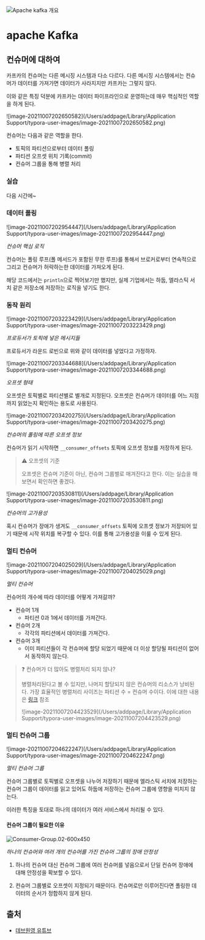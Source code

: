 

![Apache kafka 개요](https://i.pinimg.com/originals/6a/46/51/6a46514d46e0edd07ab4e80c828d60a8.png)

# apache Kafka 

## 컨슈머에 대하여

카프카의 컨슈머는 다른 메시징 시스템과 다소 다르다. 다른 메시징 시스템에서는 컨슈머가 데이터를 가져가면 데이터가 사라지지만 카프카는 그렇지 않다.

이와 같은 특징 덕분에 카프카는 데이터 파이프라인으로 운영하는데 매우 핵심적인 역할을 하게 된다.

 

![image-20211007202650582](/Users/addpage/Library/Application Support/typora-user-images/image-20211007202650582.png)



컨슈머는 다음과 같은 역할을 한다.

- 토픽의 파티션으로부터 데이터 폴링
- 파티션 오프셋 위치 기록(commit)
- 컨슈머 그룹을 통해 병렬 처리

### 

### 실습

다음 시간에~



### 데이터 폴링

![image-20211007202954447](/Users/addpage/Library/Application Support/typora-user-images/image-20211007202954447.png)

*컨슈머 핵심 로직*

컨슈머는 폴링 루프(폴 메서드가 포함된 무한 루프)를 통해서 브로커로부터 연속적으로 그리고 컨슈머가 허락하는한 데이터를 가져오게 된다.

해당 코드에서는 `println`으로 찍어보기만 했지만, 실제 기업에서는 하둡, 엘라스틱 서치 같은 저장소에 저장하는 로직을 넣기도 한다.



### 동작 원리

![image-20211007203223429](/Users/addpage/Library/Application Support/typora-user-images/image-20211007203223429.png)

*프로듀서가 토픽에 넣은 메시지들*

프로듀서가 라운드 로빈으로 위와 같이 데이터를 넣었다고 가정하자.



![image-20211007203344688](/Users/addpage/Library/Application Support/typora-user-images/image-20211007203344688.png)

*오프셋 형태*

오프셋은 토픽별로 파티션별로 별개로 지정된다. 오프셋은 컨슈머가 데이터를 어느 지점까지 읽었는지 확인하는 용도로 사용된다. 



![image-20211007203420275](/Users/addpage/Library/Application Support/typora-user-images/image-20211007203420275.png)

*컨슈머의 폴링에 따른 오프셋 정보*

컨슈머가 읽기 시작하면 `__consumer_offsets` 토픽에 오프셋 정보를 저장하게 된다.

> ⚠️ 오프셋의 기준
>
> 오프셋은 컨슈머 기준이 아닌, 컨슈머 그룹별로 매겨진다고 한다. 이는 실습을 해보면서 확인하면 좋겠다.



![image-20211007203530811](/Users/addpage/Library/Application Support/typora-user-images/image-20211007203530811.png)

*컨슈머의 고가용성*

혹시 컨슈머가 장애가 생겨도  `__consumer_offsets` 토픽에 오프셋 정보가 저장되어 있기 때문에 시작 위치를 복구할 수 있다. 이를 통해 고가용성을 이룰 수 있게 된다. 



### 멀티 컨슈머

![image-20211007204025029](/Users/addpage/Library/Application Support/typora-user-images/image-20211007204025029.png)

*멀티 컨슈머*

컨슈머의 개수에 따라 데이터를 어떻게 가져갈까?

- 컨슈머 1개
  - 파티션 0과 1에서 데이터를 가져간다. 
- 컨슈머 2개
  -  각각의 파티션에서 데이터를 가져간다. 
- 컨슈머 3개
  -  이미 파티션들이 각 컨슈머에 할당 되었기 때문에 더 이상 할당될 파티션이 없어서 동작하지 않는다. 

> ❓ 컨슈머가 더 많아도 병렬처리 되지 않나?
>
> 병렬처리된다고 볼 수 있지만, 나머지 할당되지 않은 컨슈머의 리소스가 낭비된다. 가장 효율적인 병렬처리 사이즈는 파티션 수 = 컨슈머 수이다. 이에 대한 내용은 [링크](https://www.popit.kr/kafka-consumer-group/) 참조
>
> ![image-20211007204423529](/Users/addpage/Library/Application Support/typora-user-images/image-20211007204423529.png)



### 멀티 컨슈머 그룹

![image-20211007204622247](/Users/addpage/Library/Application Support/typora-user-images/image-20211007204622247.png)

*멀티 컨슈머 그룹*

컨슈머 그룹별로 토픽별로 오프셋을 나누어 저장하기 때문에 엘라스틱 서치에 저장하는 컨슈머 그룹이 데이터를 읽고 있어도 하둡에 저장하는 컨슈머 그룹에 영향을 미치지 않는다.

이러한 특징을 토대로 하나의 데이터가 여러 서비스에서 처리될 수 있다.



#### 컨슈머 그룹이 필요한 이유

![Consumer-Group.02-600x450](/Users/addpage/Downloads/Consumer-Group.02-600x450.jpg)

*하나의 컨슈머와 여러 개의 컨슈머를 가진 컨슈머 그룹의 장애 안정성*

1. 하나의 컨슈머 대신 컨슈머 그룹에 여러 컨슈머를 넣음으로서 단일 컨슈머 장애에 대해 안정성을 확보할 수 있다.

2. 컨슈머 그룹별로 오프셋이 지정되기 때문이다. 컨슈머로만 이루어진다면 폴링한 데이터의 순서가 정합하지 않게 된다.



## 출처

- [데브원영 유튜브](https://youtu.be/rBVCvv9skT4)


